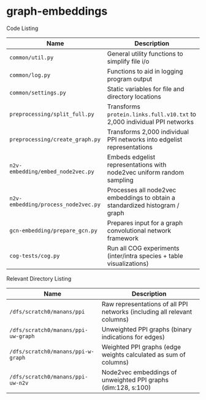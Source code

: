 # graph-embeddings

Code Listing

| Name                   | Description                                                                  |
|------------------------|------------------------------------------------------------------------------|
| ``common/util.py``     | General utility functions to simplify file i/o                               |
| ``common/log.py``      | Functions to aid in logging program output                                   |
| ``common/settings.py`` | Static variables for file and directory locations                            |
| ``preprocessing/split_full.py``      | Transforms ``protein.links.full.v10.txt`` to 2,000 individual PPI networks   |
| ``preprocessing/create_graph.py``    | Transforms 2,000 individual PPI networks into edgelist representations       |
| ``n2v-embedding/embed_node2vec.py``  | Embeds edgelist representations with node2vec uniform random sampling        |
| ``n2v-embedding/process_node2vec.py``| Processes all node2vec embeddings to obtain a standardized histogram / graph | 
| ``gcn-embedding/prepare_gcn.py``     | Prepares input for a graph convolutional network framework                   |
| ``cog-tests/cog.py``   | Run all COG experiments (inter/intra species + table visualizations)         |

Relevant Directory Listing

| Name                                 | Description                                                                |
|--------------------------------------|----------------------------------------------------------------------------|
| ``/dfs/scratch0/manans/ppi``         | Raw representations of all PPI networks (including all relevant columns)   | 
| ``/dfs/scratch0/manans/ppi-uw-graph``| Unweighted PPI graphs (binary indications for edges)                       |
| ``/dfs/scratch0/manans/ppi-w-graph`` | Weighted PPI graphs (edge weights calculated as sum of columns)            |
| ``/dfs/scratch0/manans/ppi-uw-n2v``  | Node2vec embeddings of unweighted PPI graphs (dim:128, s:100)              | 
